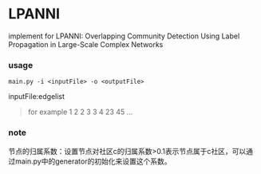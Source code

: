 # LPANNI
implement for LPANNI: Overlapping Community Detection Using Label Propagation in Large-Scale Complex Networks


### usage
`main.py -i <inputFile> -o <outputFile>`

inputFile:edgelist
>for example
1 2
2 3
3 4
23 45
...

### note
节点的归属系数：设置节点对社区c的归属系数>0.1表示节点属于c社区，可以通过main.py中的generator的初始化来设置这个系数。
